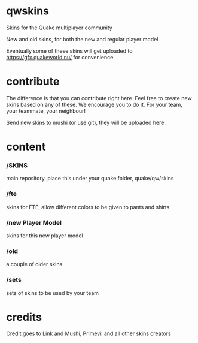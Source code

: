 # qwskins
Skins for the Quake multiplayer community

New and old skins, for both the new and regular player model.

Eventually some of these skins will get uploaded to https://gfx.quakeworld.nu/ for convenience.

# contribute
The difference is that you can contribute right here. Feel free to create new skins based on any of these. We encourage you to do it. For your team, your teammate, your neighbour!

Send new skins to mushi (or use git), they will be uploaded here.

# content
### /SKINS 
main repository. place this under your quake folder, quake/qw/skins

### /fte 
skins for FTE, allow different colors to be given to pants and shirts

### /new Player Model 
skins for this new player model

### /old 
a couple of older skins

### /sets
sets of skins to be used by your team

# credits
Credit goes to Link and Mushi, Primevil and all other skins creators
